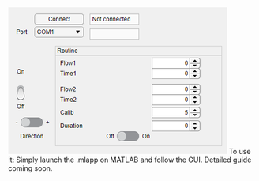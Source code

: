 <img src="ismatec.png">
To use it:
Simply launch the .mlapp on MATLAB and follow the GUI.
Detailed guide coming soon.
